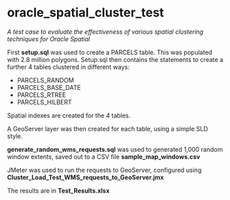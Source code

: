 # oracle_spatial_cluster_test
*A test case to evaluate the effectiveness of various spatial clustering techniques for Oracle Spatial*

First **setup.sql** was used to create a PARCELS table.  This was populated with 2.8 million polygons. 
Setup.sql then contains the statements to create a further 4 tables clustered in different ways:
* PARCELS_RANDOM
* PARCELS_BASE_DATE
* PARCELS_RTREE
* PARCELS_HILBERT

Spatial indexes are created for the 4 tables. 

A GeoServer layer was then created for each table, using a simple SLD style. 

**generate_random_wms_requests.sql** was used to generated 1,000 random window extents, saved out to a CSV file **sample_map_windows.csv**

JMeter was used to run the requests to GeoServer, configured using **Cluster_Load_Test_WMS_requests_to_GeoServer.jmx**

The results are in **Test_Results.xlsx**

